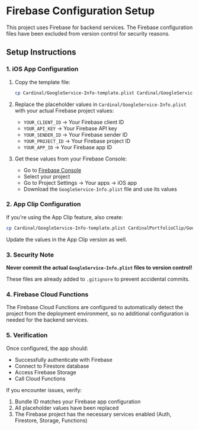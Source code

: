 # Firebase Configuration Setup

This project uses Firebase for backend services. The Firebase configuration files have been excluded from version control for security reasons.

## Setup Instructions

### 1. iOS App Configuration

1. Copy the template file:
   ```bash
   cp Cardinal/GoogleService-Info-template.plist Cardinal/GoogleService-Info.plist
   ```

2. Replace the placeholder values in `Cardinal/GoogleService-Info.plist` with your actual Firebase project values:
   - `YOUR_CLIENT_ID` → Your Firebase client ID
   - `YOUR_API_KEY` → Your Firebase API key  
   - `YOUR_SENDER_ID` → Your Firebase sender ID
   - `YOUR_PROJECT_ID` → Your Firebase project ID
   - `YOUR_APP_ID` → Your Firebase app ID

3. Get these values from your Firebase Console:
   - Go to [Firebase Console](https://console.firebase.google.com)
   - Select your project
   - Go to Project Settings → Your apps → iOS app
   - Download the `GoogleService-Info.plist` file and use its values

### 2. App Clip Configuration

If you're using the App Clip feature, also create:
```bash
cp Cardinal/GoogleService-Info-template.plist CardinalPortfolioClip/GoogleService-Info.plist
```

Update the values in the App Clip version as well.

### 3. Security Note

**Never commit the actual `GoogleService-Info.plist` files to version control!** 

These files are already added to `.gitignore` to prevent accidental commits.

### 4. Firebase Cloud Functions

The Firebase Cloud Functions are configured to automatically detect the project from the deployment environment, so no additional configuration is needed for the backend services.

### 5. Verification

Once configured, the app should:
- Successfully authenticate with Firebase
- Connect to Firestore database
- Access Firebase Storage
- Call Cloud Functions

If you encounter issues, verify:
1. Bundle ID matches your Firebase app configuration
2. All placeholder values have been replaced
3. The Firebase project has the necessary services enabled (Auth, Firestore, Storage, Functions)
